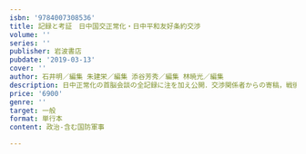 ```yaml
---
isbn: '9784007308536'
title: 記録と考証　日中国交正常化・日中平和友好条約交渉
volume: ''
series: ''
publisher: 岩波書店
pubdate: '2019-03-13'
cover: ''
author: 石井明／編集 朱建栄／編集 添谷芳秀／編集 林暁光／編集
description: 日中正常化の首脳会談の全記録に注を加え公開．交渉関係者からの寄稿，戦後日中関係史の考証論文を併載．
price: '6900'
genre: ''
target: 一般
format: 単行本
content: 政治-含む国防軍事

---
```

